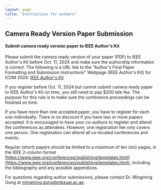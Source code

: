 ```yaml
---
layout: page 
title: "Instructions for authors"
---
```


## Camera Ready Version Paper Submission

#### Submit camera ready version paper to IEEE Author's Kit

Please submit the camera ready version of your paper (PDF) to IEEE Author's Kit before Oct. 11, 2024 and make sure the authorship information is correct. The following is a URL link to the "Author's Final Paper Formatting and Submission Instructions" Webpage (IEEE Author's Kit) for ICDM 2024:
[IEEE Author's Kit](https://ieeecps.org/#!/auth/login?ak=1&pid=2nbebNfn9GJBhGa508272R)

If you register before Oct. 11, 2024 but cannot submit camera ready paper to IEEE Author's Kit on time, you still need to pay $200 late fee. The purpose for this rule is to make sure the conference proceedings can be finished on time.

If you have more than one accepted paper, you have to register for each one individually. There is no discount if you have two or more papers accepted. It is encouraged to have your co-authors to register and attend the conferences as attendees. However, one registration fee only covers one person. One registration can attend all co-located conferences and events.

Regular (short) papers should be limited to a maximum of ten (six) pages, in the IEEE 2-column format [https://www.ieee.org/conferences/publishing/templates.html](https://www.ieee.org/conferences/publishing/templates.html), including the bibliography and any possible appendices.

For questions regarding author submissions, please contact Dr. Mingming Gong at [mingming.gong@mbzuai.ac.ae](mailto:mingming.gong@mbzuai.ac.ae). 